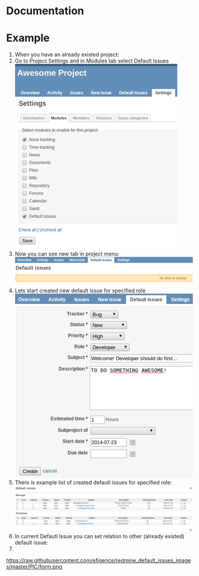 # Documentation

# Example

1. When you have an already existed project:
  1. Go to Project Settings and in Modules tab select Default Issues
  ![](https://raw.githubusercontent.com/efigence/redmine_default_issues_images/master/PIC/Module_in_settings.png)
  2. Now you can see new tab in project menu:
  ![](https://raw.githubusercontent.com/efigence/redmine_default_issues_images/bfb909c64fe60992ee1c74765ebd41b4ab48d5db/PIC/empty_list.png)
  3. Lets start created new default issue for specified role
  ![](https://raw.githubusercontent.com/efigence/redmine_default_issues_images/master/PIC/form.png)
  4. There is example list of created defautl issues for specified role:
  ![](https://raw.githubusercontent.com/efigence/redmine_default_issues_images/bfb909c64fe60992ee1c74765ebd41b4ab48d5db/PIC/list_of_issues.png)
  5. In current Defautl Issue you can set relation to other (already existed) default issue:
  ![]()
  6. 
  
https://raw.githubusercontent.com/efigence/redmine_default_issues_images/master/PIC/form.png
